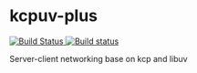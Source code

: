 # kcpuv-plus
[![Build Status](https://travis-ci.org/disenone/kcpuv-plus.svg?branch=master)
](https://travis-ci.org/disenone/kcpev-plus)
[![Build status](https://ci.appveyor.com/api/projects/status/aamxxvpn5eaw0eic?svg=true)
](https://ci.appveyor.com/project/disenone/kcpev-plus)

Server-client networking base on kcp and libuv
